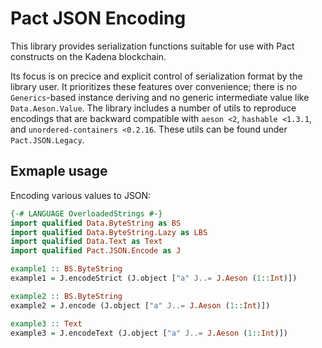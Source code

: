 # Pact JSON Encoding

This library provides serialization functions suitable for use with Pact
constructs on the Kadena blockchain.

Its focus is on precice and explicit control of serialization format by the
library user. It prioritizes these features over convenience; there is no
`Generics`-based instance deriving and no generic intermediate value like
`Data.Aeson.Value`.
The library includes a number of utils to reproduce encodings that are backward compatible with `aeson <2`, `hashable <1.3.1`, and `unordered-containers <0.2.16`. These utils can be found under `Pact.JSON.Legacy`.

## Exmaple usage

Encoding various values to JSON:

``` haskell
{-# LANGUAGE OverloadedStrings #-}
import qualified Data.ByteString as BS
import qualified Data.ByteString.Lazy as LBS
import qualified Data.Text as Text
import qualified Pact.JSON.Encode as J

example1 :: BS.ByteString
example1 = J.encodeStrict (J.object ["a" J..= J.Aeson (1::Int)])

example2 :: BS.ByteString
example2 = J.encode (J.object ["a" J..= J.Aeson (1::Int)])

example3 :: Text
example3 = J.encodeText (J.object ["a" J..= J.Aeson (1::Int)])
```

